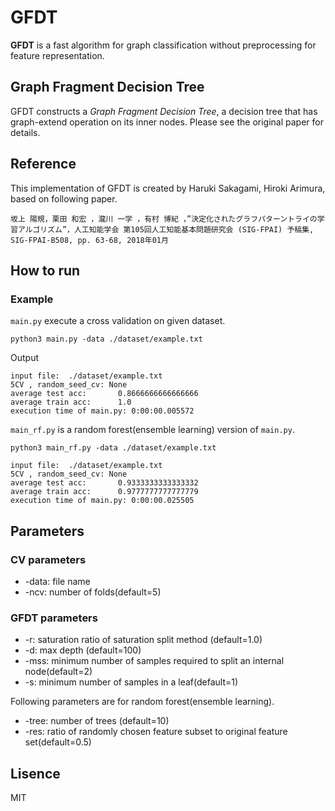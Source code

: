 # GFDT
**GFDT** is a fast algorithm for graph classification without preprocessing for feature representation. 


## Graph Fragment Decision Tree
GFDT constructs a _Graph Fragment Decision Tree_, a decision tree that has graph-extend operation on its inner nodes.
Please see the original paper for details.

## Reference
This implementation of GFDT is created by Haruki Sakagami, Hiroki Arimura, based on following paper.

 `坂上 陽規，栗田 和宏 ，瀧川 一学 ，有村 博紀 ，”決定化されたグラフパターントライの学習アルゴリズム”，人工知能学会 第105回人工知能基本問題研究会 (SIG-FPAI) 予稿集, SIG-FPAI-B508, pp. 63-68, 2018年01月`

## How to run
### Example

`main.py` execute a cross validation on given dataset.  

`python3 main.py -data ./dataset/example.txt`

Output
```
input file:  ./dataset/example.txt
5CV , random_seed_cv: None
average test acc:       0.8666666666666666
average train acc:      1.0
execution time of main.py: 0:00:00.005572
```

`main_rf.py` is a random forest(ensemble learning) version of `main.py`.

`python3 main_rf.py -data ./dataset/example.txt`
```
input file:  ./dataset/example.txt
5CV , random_seed_cv: None
average test acc:       0.9333333333333332
average train acc:      0.9777777777777779
execution time of main.py: 0:00:00.025505
```
## Parameters

### CV parameters

- -data: file name
- -ncv: number of folds(default=5)


### GFDT parameters

- -r: saturation ratio of saturation split method (default=1.0)
- -d: max depth (default=100)
- -mss: minimum number of samples required to split an internal node(default=2)
- -s: minimum number of samples in a leaf(default=1)

Following parameters are for random forest(ensemble learning).

- -tree: number of trees (default=10)
- -res: ratio of randomly chosen feature subset to original feature set(default=0.5)



## Lisence
MIT